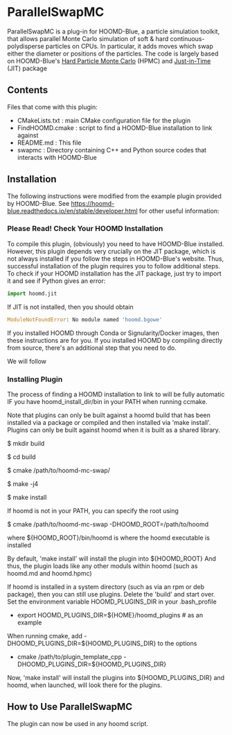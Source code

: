 # **ParallelSwapMC**

ParallelSwapMC is a plug-in for HOOMD-Blue, a particle simulation toolkit, that allows parallel Monte Carlo simulation of soft & hard continuous-polydisperse particles on CPUs. In particular, it adds moves which swap either the diameter or positions of the particles. The code is largely based on HOOMD-Blue's [Hard Particle Monte Carlo](https://hoomd-blue.readthedocs.io/en/stable/package-hpmc.html) (HPMC) and [Just-in-Time](https://hoomd-blue.readthedocs.io/en/stable/package-jit.html) (JIT) package 

## **Contents** 

Files that come with this plugin:
 - CMakeLists.txt   : main CMake configuration file for the plugin
 - FindHOOMD.cmake  : script to find a HOOMD-Blue installation to link against
 - README.md        : This file
 - swapmc           : Directory containing C++ and Python source codes that interacts with HOOMD-Blue

## **Installation**

The following instructions were modified from the example plugin provided by HOOMD-Blue. See https://hoomd-blue.readthedocs.io/en/stable/developer.html for other useful information:

### **Please Read! Check Your HOOMD Installation**
To compile this plugin, (obviously) you need to have HOOMD-Blue installed. However, this plugin depends very crucially on the JIT package, which is not always installed if you follow the steps in HOOMD-Blue's website. Thus, successful installation of the plugin requires you to follow additional steps. To check if your HOOMD installation has the JIT package, just try to import it and see if Python gives an error:

```python
import hoomd.jit
```

If JIT is not installed, then you should obtain

```python
ModuleNotFoundError: No module named 'hoomd.bgowe'
```

If you installed HOOMD through Conda or Signularity/Docker images, then these instructions are for you. If you installed HOOMD by compiling directly from source, there's an additional step that you need to do.

We will follow 


### **Installing Plugin**
The process of finding a HOOMD 
installation to link to will be fully automatic IF you have hoomd_install_dir/bin in your PATH when running ccmake.

Note that plugins can only be built against a hoomd build that has been installed via a package or compiled and then
installed via 'make install'. Plugins can only be built against hoomd when it is built as a shared library.

$ mkdir build

$ cd build

$ cmake /path/to/hoomd-mc-swap/

$ make -j4

$ make install

If hoomd is not in your PATH, you can specify the root using

$ cmake /path/to/hoomd-mc-swap -DHOOMD_ROOT=/path/to/hoomd

where ${HOOMD_ROOT}/bin/hoomd is where the hoomd executable is installed

By default, 'make install' will install the plugin into
${HOOMD_ROOT}
And thus, the plugin loads like any other moduls within hoomd (such as hoomd.md and hoomd.hpmc) 

If hoomd is installed in a system directory (such as via an rpm or deb package), then you can still use plugins.
Delete the 'build' and start over. Set the environment variable HOOMD_PLUGINS_DIR in your .bash_profile
 - export HOOMD_PLUGINS_DIR=${HOME}/hoomd_plugins  # as an example

When running cmake, add -DHOOMD_PLUGINS_DIR=${HOOMD_PLUGINS_DIR} to the options
 - cmake /path/to/plugin_template_cpp -DHOOMD_PLUGINS_DIR=${HOOMD_PLUGINS_DIR}

Now, 'make install' will install the plugins into ${HOOMD_PLUGINS_DIR} and hoomd, when launched, will look there
for the plugins.

## **How to Use ParallelSwapMC**

The plugin can now be used in any hoomd script.
